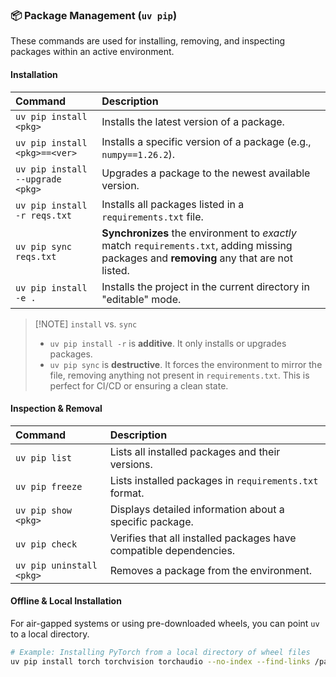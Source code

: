 ### 📦 Package Management (`uv pip`)

These commands are used for installing, removing, and inspecting packages within an active environment.

#### Installation

| Command | Description |
| :--- | :--- |
| `uv pip install <pkg>` | Installs the latest version of a package. |
| `uv pip install <pkg>==<ver>` | Installs a specific version of a package (e.g., `numpy==1.26.2`). |
| `uv pip install --upgrade <pkg>` | Upgrades a package to the newest available version. |
| `uv pip install -r reqs.txt` | Installs all packages listed in a `requirements.txt` file. |
| `uv pip sync reqs.txt` | **Synchronizes** the environment to *exactly* match `requirements.txt`, adding missing packages and **removing** any that are not listed. |
| `uv pip install -e .` | Installs the project in the current directory in "editable" mode. |

> [!NOTE] `install` vs. `sync`
> - `uv pip install -r` is **additive**. It only installs or upgrades packages.
> - `uv pip sync` is **destructive**. It forces the environment to mirror the file, removing anything not present in `requirements.txt`. This is perfect for CI/CD or ensuring a clean state.

#### Inspection & Removal

| Command | Description |
| :--- | :--- |
| `uv pip list` | Lists all installed packages and their versions. |
| `uv pip freeze` | Lists installed packages in `requirements.txt` format. |
| `uv pip show <pkg>` | Displays detailed information about a specific package. |
| `uv pip check` | Verifies that all installed packages have compatible dependencies. |
| `uv pip uninstall <pkg>` | Removes a package from the environment. |

#### Offline & Local Installation

For air-gapped systems or using pre-downloaded wheels, you can point `uv` to a local directory.

```bash
# Example: Installing PyTorch from a local directory of wheel files
uv pip install torch torchvision torchaudio --no-index --find-links /path/to/local/wheels/
```
